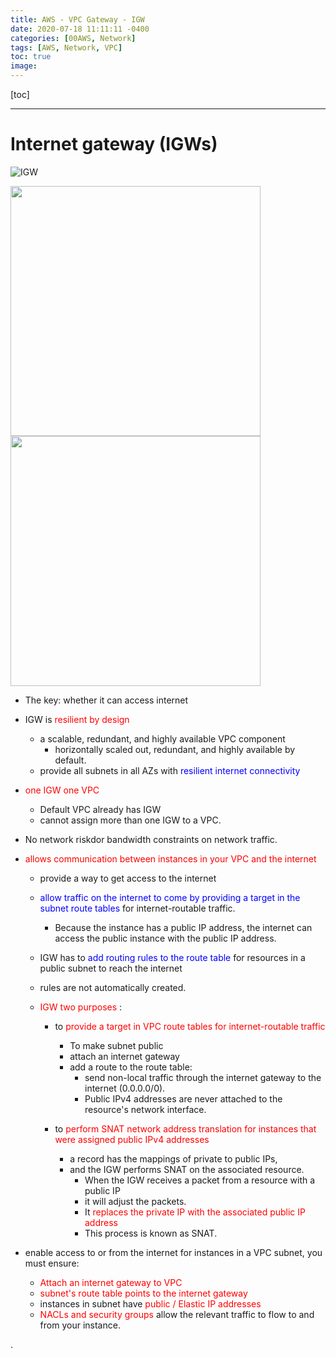 ```yaml
---
title: AWS - VPC Gateway - IGW
date: 2020-07-18 11:11:11 -0400
categories: [00AWS, Network]
tags: [AWS, Network, VPC]
toc: true
image:
---
```


[toc]

---

# Internet gateway (IGWs)

![IGW](https://i.imgur.com/9jacyfO.png)


<img src="https://i.imgur.com/bkzz2pL.png" width="400">

<img src="https://i.imgur.com/mU8bKIE.png" width="400">


- The key: whether it can access internet


- IGW is <font color=red> resilient by design </font>
  - a scalable, redundant, and highly available VPC component
    - horizontally scaled out, redundant, and highly available by default.
  - provide all subnets in all AZs with <font color=blue> resilient internet connectivity </font>
- <font color=red> one IGW one VPC </font>
  - Default VPC already has IGW
  - cannot assign more than one IGW to a VPC.
- No network riskdor bandwidth constraints on network traffic.

- <font color=red> allows communication between instances in your VPC and the internet </font>
  - provide a way to get access to the internet
  - <font color=blue> allow traffic on the internet to come by providing a target in the subnet route tables </font> for internet-routable traffic.
    - Because the instance has a public IP address, the internet can access the public instance with the public IP address.
  - IGW has to <font color=blue> add routing rules to the route table </font> for resources in a public subnet to reach the internet
  - rules are not automatically created.


  - <font color=red> IGW two purposes </font> :
    - to <font color=red> provide a target in VPC route tables for internet-routable traffic </font>
      - To make subnet public
      - attach an internet gateway
      - add a route to the route table:
        - send non-local traffic through the internet gateway to the internet (0.0.0.0/0).
        - Public IPv4 addresses are never attached to the resource's network interface.

    - to <font color=red> perform SNAT network address translation for instances that were assigned public IPv4 addresses </font>
      - a record has the mappings of private to public IPs, 
      - and the IGW performs SNAT on the associated resource.
        - When the IGW receives a packet from a resource with a public IP
        - it will adjust the packets.
        - It <font color=red> replaces the private IP with the associated public IP address </font>
        - This process is known as SNAT.



- enable access to or from the internet for instances in a VPC subnet, you must ensure:
  - <font color=red> Attach an internet gateway to VPC </font>
  - <font color=red> subnet's route table points to the internet gateway </font>
  - instances in subnet have <font color=red> public / Elastic IP addresses </font>
  - <font color=red> NACLs and security groups </font> allow the relevant traffic to flow to and from your instance.




.
